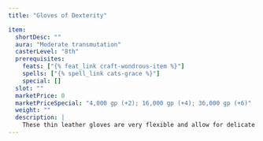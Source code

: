 ```yaml
---
title: "Gloves of Dexterity"

item:
  shortDesc: ""
  aura: "Moderate transmutation"
  casterLevel: "8th"
  prerequisites:
    feats: ["{% feat_link craft-wondrous-item %}"]
    spells: ["{% spell_link cats-grace %}"]
    special: []
  slot: ""
  marketPrice: 0
  marketPriceSpecial: "4,000 gp (+2); 16,000 gp (+4); 36,000 gp (+6)"
  weight: ""
  description: |
    These thin leather gloves are very flexible and allow for delicate manipulation. They add to the wearer's Dexterity score in the form of an enhancement bonus of +2, +4, or +6. Both gloves must be worn for the magic to be effective.
---
```

